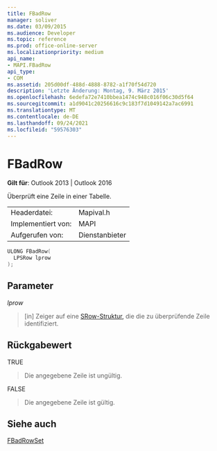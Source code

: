 ```yaml
---
title: FBadRow
manager: soliver
ms.date: 03/09/2015
ms.audience: Developer
ms.topic: reference
ms.prod: office-online-server
ms.localizationpriority: medium
api_name:
- MAPI.FBadRow
api_type:
- COM
ms.assetid: 205d00df-488d-4888-8782-a1f70f54d720
description: 'Letzte Änderung: Montag, 9. März 2015'
ms.openlocfilehash: 6edefa72e7410bbea1474c948c016f06c30d5f64
ms.sourcegitcommit: a1d9041c20256616c9c183f7d1049142a7ac6991
ms.translationtype: MT
ms.contentlocale: de-DE
ms.lasthandoff: 09/24/2021
ms.locfileid: "59576303"
---
```

# <a name="fbadrow"></a>FBadRow

  
  
**Gilt für**: Outlook 2013 | Outlook 2016 
  
Überprüft eine Zeile in einer Tabelle.
  
|||
|:-----|:-----|
|Headerdatei:  <br/> |Mapival.h  <br/> |
|Implementiert von:  <br/> |MAPI  <br/> |
|Aufgerufen von:  <br/> |Dienstanbieter  <br/> |
   
```cpp
ULONG FBadRow(
  LPSRow lprow
);
```

## <a name="parameters"></a>Parameter

 _lprow_
  
> [in] Zeiger auf eine [SRow-Struktur,](srow.md) die die zu überprüfende Zeile identifiziert. 
    
## <a name="return-value"></a>Rückgabewert

TRUE 
  
> Die angegebene Zeile ist ungültig.
    
FALSE 
  
> Die angegebene Zeile ist gültig.
    
## <a name="see-also"></a>Siehe auch



[FBadRowSet](fbadrowset.md)

